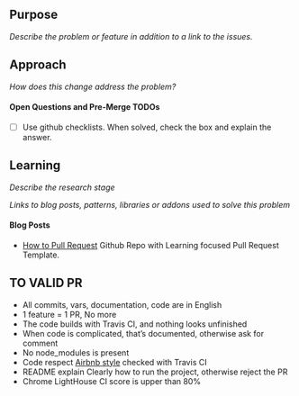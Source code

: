 ## Purpose
_Describe the problem or feature in addition to a link to the issues._

## Approach
_How does this change address the problem?_

#### Open Questions and Pre-Merge TODOs
- [ ] Use github checklists. When solved, check the box and explain the answer.

## Learning
_Describe the research stage_

_Links to blog posts, patterns, libraries or addons used to solve this problem_

#### Blog Posts
- [How to Pull Request](https://github.com/flexyford/pull-request) Github Repo with Learning focused Pull Request Template.

## TO VALID PR

* All commits, vars, documentation, code are in English
* 1 feature = 1 PR, No more
* The code builds with Travis CI, and nothing looks unfinished
* When code is complicated, that’s documented, otherwise ask for comment 
* No node_modules is present
* Code respect [Airbnb style](https://hackernoon.com/configure-eslint-prettier-and-flow-in-vs-code-for-react-development-c9d95db07213) checked with Travis CI
* README explain Clearly how to run the project, otherwise reject the PR
* Chrome LightHouse CI score is upper than 80%

